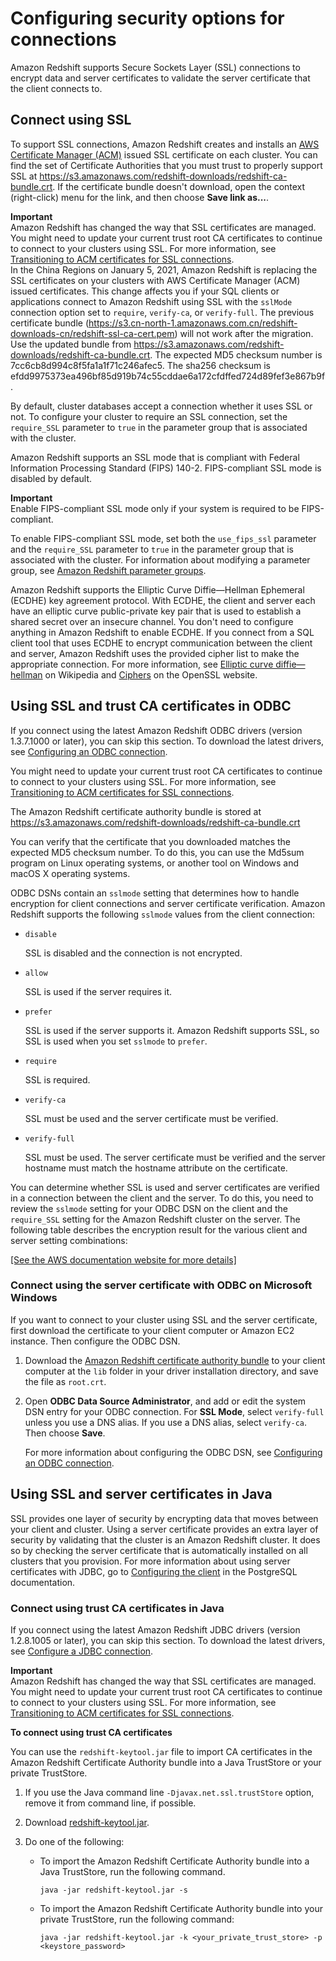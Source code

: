 # Configuring security options for connections<a name="connecting-ssl-support"></a>

Amazon Redshift supports Secure Sockets Layer \(SSL\) connections to encrypt data and server certificates to validate the server certificate that the client connects to\. 

## Connect using SSL<a name="connect-using-ssl"></a>

To support SSL connections, Amazon Redshift creates and installs an [AWS Certificate Manager \(ACM\)](https://aws.amazon.com/certificate-manager/) issued SSL certificate on each cluster\. You can find the set of Certificate Authorities that you must trust to properly support SSL at [https://s3\.amazonaws\.com/redshift\-downloads/redshift\-ca\-bundle\.crt](https://s3.amazonaws.com/redshift-downloads/redshift-ca-bundle.crt)\. If the certificate bundle doesn't download, open the context \(right\-click\) menu for the link, and then choose **Save link as\.\.\.**\. 

**Important**  
Amazon Redshift has changed the way that SSL certificates are managed\. You might need to update your current trust root CA certificates to continue to connect to your clusters using SSL\. For more information, see [Transitioning to ACM certificates for SSL connections](connecting-transitioning-to-acm-certs.md)\.  
In the China Regions on January 5, 2021, Amazon Redshift is replacing the SSL certificates on your clusters with AWS Certificate Manager \(ACM\) issued certificates\. This change affects you if your SQL clients or applications connect to Amazon Redshift using SSL with the `sslMode` connection option set to `require`, `verify-ca`, or `verify-full`\. The previous certificate bundle \([https://s3\.cn\-north\-1\.amazonaws\.com\.cn/redshift\-downloads\-cn/redshift\-ssl\-ca\-cert\.pem](https://s3.cn-north-1.amazonaws.com.cn/redshift-downloads-cn/redshift-ssl-ca-cert.pem)\) will not work after the migration\.   
Use the updated bundle from [https://s3\.amazonaws\.com/redshift\-downloads/redshift\-ca\-bundle\.crt](https://s3.amazonaws.com/redshift-downloads/redshift-ca-bundle.crt)\. The expected MD5 checksum number is 7cc6cb8d994c8f5fa1a1f71c246afec5\. The sha256 checksum is efdd9975373ea496bf85d919b74c55cddae6a172cfdffed724d89fef3e867b9f\. 

By default, cluster databases accept a connection whether it uses SSL or not\. To configure your cluster to require an SSL connection, set the `require_SSL` parameter to `true` in the parameter group that is associated with the cluster\. 

Amazon Redshift supports an SSL mode that is compliant with Federal Information Processing Standard \(FIPS\) 140\-2\. FIPS\-compliant SSL mode is disabled by default\. 

**Important**  
Enable FIPS\-compliant SSL mode only if your system is required to be FIPS\-compliant\.

To enable FIPS\-compliant SSL mode, set both the `use_fips_ssl` parameter and the `require_SSL` parameter to `true` in the parameter group that is associated with the cluster\. For information about modifying a parameter group, see [Amazon Redshift parameter groups](working-with-parameter-groups.md)\. 

 Amazon Redshift supports the Elliptic Curve Diffie—Hellman Ephemeral \(ECDHE\) key agreement protocol\. With ECDHE, the client and server each have an elliptic curve public\-private key pair that is used to establish a shared secret over an insecure channel\. You don't need to configure anything in Amazon Redshift to enable ECDHE\. If you connect from a SQL client tool that uses ECDHE to encrypt communication between the client and server, Amazon Redshift uses the provided cipher list to make the appropriate connection\. For more information, see [Elliptic curve diffie—hellman](https://en.wikipedia.org/wiki/Elliptic_curve_Diffie%E2%80%93Hellman) on Wikipedia and [Ciphers](https://www.openssl.org/) on the OpenSSL website\. 

## Using SSL and trust CA certificates in ODBC<a name="connecting-ssl-support-odbc"></a>

If you connect using the latest Amazon Redshift ODBC drivers \(version 1\.3\.7\.1000 or later\), you can skip this section\. To download the latest drivers, see [Configuring an ODBC connection](configure-odbc-connection.md)\. 

You might need to update your current trust root CA certificates to continue to connect to your clusters using SSL\. For more information, see [Transitioning to ACM certificates for SSL connections](connecting-transitioning-to-acm-certs.md)\.

The Amazon Redshift certificate authority bundle is stored at [https://s3\.amazonaws\.com/redshift\-downloads/redshift\-ca\-bundle\.crt](https://s3.amazonaws.com/redshift-downloads/redshift-ca-bundle.crt)

You can verify that the certificate that you downloaded matches the expected MD5 checksum number\. To do this, you can use the Md5sum program on Linux operating systems, or another tool on Windows and macOS X operating systems\.

 ODBC DSNs contain an `sslmode` setting that determines how to handle encryption for client connections and server certificate verification\. Amazon Redshift supports the following `sslmode` values from the client connection: 
+ `disable`

  SSL is disabled and the connection is not encrypted\.
+ `allow`

  SSL is used if the server requires it\.
+ `prefer`

  SSL is used if the server supports it\. Amazon Redshift supports SSL, so SSL is used when you set `sslmode` to `prefer`\.
+ `require`

  SSL is required\.
+ `verify-ca`

  SSL must be used and the server certificate must be verified\.
+ `verify-full`

  SSL must be used\. The server certificate must be verified and the server hostname must match the hostname attribute on the certificate\. 

You can determine whether SSL is used and server certificates are verified in a connection between the client and the server\. To do this, you need to review the `sslmode` setting for your ODBC DSN on the client and the `require_SSL` setting for the Amazon Redshift cluster on the server\. The following table describes the encryption result for the various client and server setting combinations: 

[\[See the AWS documentation website for more details\]](http://docs.aws.amazon.com/redshift/latest/mgmt/connecting-ssl-support.html)

### Connect using the server certificate with ODBC on Microsoft Windows<a name="connecting-ssl-support-odbc-with-cert"></a>

 If you want to connect to your cluster using SSL and the server certificate, first download the certificate to your client computer or Amazon EC2 instance\. Then configure the ODBC DSN\. 

1.  Download the [Amazon Redshift certificate authority bundle](https://s3.amazonaws.com/redshift-downloads/redshift-ca-bundle.crt) to your client computer at the `lib` folder in your driver installation directory, and save the file as `root.crt`\. 

1.  Open **ODBC Data Source Administrator**, and add or edit the system DSN entry for your ODBC connection\. For **SSL Mode**, select `verify-full` unless you use a DNS alias\. If you use a DNS alias, select `verify-ca`\. Then choose **Save**\. 

    For more information about configuring the ODBC DSN, see [Configuring an ODBC connection](configure-odbc-connection.md)\. 

## Using SSL and server certificates in Java<a name="connecting-ssl-support-java"></a>

SSL provides one layer of security by encrypting data that moves between your client and cluster\. Using a server certificate provides an extra layer of security by validating that the cluster is an Amazon Redshift cluster\. It does so by checking the server certificate that is automatically installed on all clusters that you provision\. For more information about using server certificates with JDBC, go to [Configuring the client](https://jdbc.postgresql.org/documentation/91/ssl-client.html) in the PostgreSQL documentation\.

### Connect using trust CA certificates in Java<a name="connecting-ssl-support-java-with-cert"></a>

If you connect using the latest Amazon Redshift JDBC drivers \(version 1\.2\.8\.1005 or later\), you can skip this section\. To download the latest drivers, see [Configure a JDBC connection](https://docs.aws.amazon.com/redshift/latest/mgmt/configure-jdbc-connection.html)\. 

**Important**  
Amazon Redshift has changed the way that SSL certificates are managed\. You might need to update your current trust root CA certificates to continue to connect to your clusters using SSL\. For more information, see [Transitioning to ACM certificates for SSL connections](connecting-transitioning-to-acm-certs.md)\.

**To connect using trust CA certificates**

You can use the `redshift-keytool.jar` file to import CA certificates in the Amazon Redshift Certificate Authority bundle into a Java TrustStore or your private TrustStore\.

1. If you use the Java command line `-Djavax.net.ssl.trustStore` option, remove it from command line, if possible\.

1. Download [redshift\-keytool\.jar](https://s3.amazonaws.com/redshift-downloads/redshift-keytool.jar)\.

1. Do one of the following:
   + To import the Amazon Redshift Certificate Authority bundle into a Java TrustStore, run the following command\. 

     ```
     java -jar redshift-keytool.jar -s
     ```
   + To import the Amazon Redshift Certificate Authority bundle into your private TrustStore, run the following command: 

     ```
     java -jar redshift-keytool.jar -k <your_private_trust_store> -p <keystore_password> 
     ```